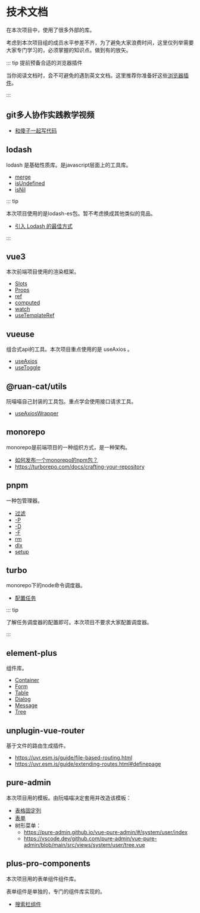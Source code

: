 # 技术文档

在本次项目中，使用了很多外部的库。

考虑到本次项目组的成员水平参差不齐，为了避免大家浪费时间，这里仅列举需要大家专门学习的，必须掌握的知识点。做到有的放矢。

::: tip 提前预备合适的浏览器插件

当你阅读文档时，会不可避免的遇到英文文档。这里推荐你准备好这些[浏览器插件](../09oa/frontend-dev/chrome-extensions.md)。

:::

## git多人协作实践教学视频

- [和傻子一起写代码](https://www.bilibili.com/video/BV1udEuzrEa7/)

## lodash

lodash 是基础性质库。是javascript层面上的工具库。

- [merge](https://www.lodashjs.com/docs/lodash.merge)
- [isUndefined](https://www.lodashjs.com/docs/lodash.isUndefined)
- [isNil](https://www.lodashjs.com/docs/lodash.isNil)

::: tip

本次项目使用的是lodash-es包。暂不考虑换成其他类似的竞品。

- [引入 Lodash 的最佳方式](https://juejin.cn/post/6844904116544618503)

:::

## vue3

本次前端项目使用的渲染框架。

- [Slots](https://cn.vuejs.org/guide/components/slots.html)
- [Props](https://cn.vuejs.org/guide/components/props.html)
- [ref](https://cn.vuejs.org/api/reactivity-core.html#ref)
- [computed](https://cn.vuejs.org/api/reactivity-core.html#computed)
- [watch](https://cn.vuejs.org/api/reactivity-core.html#watch)
- [useTemplateRef](https://cn.vuejs.org/api/composition-api-helpers.html#usetemplateref)

## vueuse

组合式api的工具。本次项目重点使用的是 useAxios 。

- [useAxios](https://vueuse.org/integrations/useAxios/)
- [useToggle](https://vueuse.org/shared/useToggle/)

## @ruan-cat/utils

阮喵喵自己封装的工具包。重点学会使用接口请求工具。

- [useAxiosWrapper](https://utils.ruan-cat.com/vueuse/useAxios/)

## monorepo

monorepo是前端项目的一种组织方式，是一种架构。

- [如何发布一个monorepo的npm包？](https://www.bilibili.com/video/BV1Aj411h7F2/)
- https://turborepo.com/docs/crafting-your-repository

## pnpm

一种包管理器。

- [过滤](https://pnpm.io/zh/filtering)
- [-P](https://pnpm.io/zh/cli/install#--prod--p)
- [-D](https://pnpm.io/zh/cli/install#--dev--d)
- [-F](https://pnpm.io/zh/cli/install#--filter-package_selector)
- [rm](https://pnpm.io/zh/cli/remove)
- [dlx](https://pnpm.io/zh/cli/dlx)
- [setup](https://pnpm.io/zh/cli/setup)

## turbo

monorepo下的node命令调度器。

- [配置任务](https://turborepo.com/docs/crafting-your-repository/configuring-tasks)

::: tip

了解任务调度器的配置即可。本次项目不要求大家配置调度器。

:::

## element-plus

组件库。

- [Container](https://element-plus.org/zh-CN/component/container.html)
- [Form](https://element-plus.org/zh-CN/component/form.html)
- [Table](https://element-plus.org/zh-CN/component/table.html)
- [Dialog](https://element-plus.org/zh-CN/component/dialog.html)
- [Message](https://element-plus.org/zh-CN/component/message.html)
- [Tree](https://element-plus.org/zh-CN/component/tree.html)

## unplugin-vue-router

基于文件的路由生成插件。

- https://uvr.esm.is/guide/file-based-routing.html
- https://uvr.esm.is/guide/extending-routes.html#definepage

## pure-admin

本次项目用的模板。由阮喵喵决定套用并改造该模板：

- [表格固定列](https://vscode.dev/github.com/pure-admin/vue-pure-admin/blob/main/src/views/table/base/fixColumn.vue)
- [表单](https://pure-admin.github.io/vue-pure-admin/#/form/index)
- 树形菜单：
  - https://pure-admin.github.io/vue-pure-admin/#/system/user/index
  - https://vscode.dev/github.com/pure-admin/vue-pure-admin/blob/main/src/views/system/user/tree.vue

## plus-pro-components

本次项目用的表单组件组件库。

表单组件是单独的，专门的组件库实现的。

- [搜索栏组件](https://plus-pro-components.com/components/search.html)
